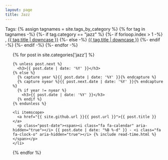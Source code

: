 ```yaml
---
layout: page
title: Jazz
---
```

<!--
<p> Tags:
	{% for tag in site.tags -%}
		{% capture tag_name %}{{ tag | first }}{% endcapture %}
		{%- if tag_name != "jazz" and forloop.index > 1 -%}
			, <a href="{{ site.github.url }}/tag/{{ tag_name }}">{{ tag_name }}</a>
		{%- elsif tag_name != "jazz" -%}
			<a href="{{ site.github.url }}/tag/{{ tag_name }}">{{ tag_name }}</a>
		{%- endif -%}
	{%- endfor -%}
</p> -->
<p> Tags:
  {% assign tagnames = site.tags_by_category %}
  {% for tag in tagnames -%}
    {%- if tag.category == "jazz" %}
      {%- if forloop.index > 1 -%}
        , <a href="{{ site.github.url }}{{ tag.url }}">{{ tag.title | downcase }}</a>
      {%- else -%}
        <a href="{{ site.github.url }}{{ tag.url }}">{{ tag.title | downcase }}</a>
      {%- endif -%}
    {%- endif -%}
  {%- endfor -%}
</p>
<ul class="posts">
  {% for post in site.categories['jazz'] %}

    {% unless post.next %}
      <h3>{{ post.date | date: '%Y' }}</h3>
    {% else %}
      {% capture year %}{{ post.date | date: '%Y' }}{% endcapture %}
      {% capture nyear %}{{ post.next.date | date: '%Y' }}{% endcapture %}
      {% if year != nyear %}
        <h3>{{ post.date | date: '%Y' }}</h3>
      {% endif %}
    {% endunless %}

    <li itemscope>
      <a href="{{ site.github.url }}{{ post.url }}">{{ post.title }}</a>
      <p class="post-date"><span><i class="fa fa-calendar" aria-hidden="true"></i> {{ post.date | date: "%B %-d" }} - <i class="fa fa-clock-o" aria-hidden="true"></i> {% include read-time.html %}</span></p>
    </li>

  {% endfor %}
</ul>